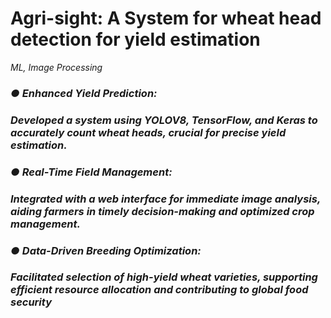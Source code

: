# Agri-sight: A System for wheat head detection for yield estimation	
<em>ML, Image Processing<em>
<h3>●	Enhanced Yield Prediction: <h3>
  Developed a system using YOLOV8, TensorFlow, and Keras to accurately count wheat heads, crucial for precise yield estimation.
  <br>
<h3>●	Real-Time Field Management: <h3>
  Integrated with a web interface for immediate image analysis, aiding farmers in timely decision-making and optimized crop management.
  <br>
<h3>●	Data-Driven Breeding Optimization:<h3>
  Facilitated selection of high-yield wheat varieties, supporting efficient resource allocation and contributing to global food security
